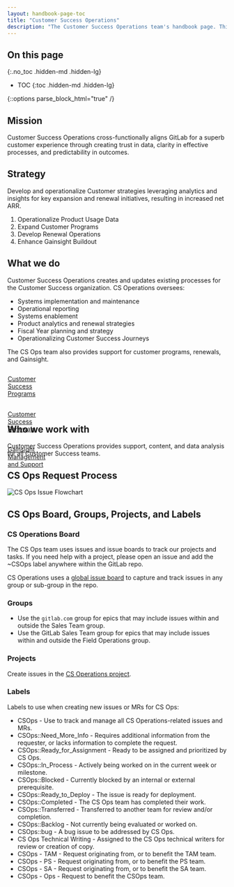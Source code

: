 ```yaml
---
layout: handbook-page-toc
title: "Customer Success Operations"
description: "The Customer Success Operations team's handbook page. This covers our mission, strategies, responsibilities, and processes."
---
```

<link rel="stylesheet" type="text/css" href="/stylesheets/biztech.css" />

## On this page

{:.no_toc .hidden-md .hidden-lg}

- TOC
{:toc .hidden-md .hidden-lg}

{::options parse_block_html="true" /}

## Mission

Customer Success Operations cross-functionally aligns GitLab for a superb customer experience through creating trust in data, clarity in effective processes, and predictability in outcomes.

## Strategy

Develop and operationalize Customer strategies leveraging analytics and insights for key expansion and renewal initiatives, resulting in increased net ARR.

1. Operationalize Product Usage Data
1. Expand Customer Programs
1. Develop Renewal Operations
1. Enhance Gainsight Buildout


## What we do

Customer Success Operations creates and updates existing processes for the Customer Success organization. CS Operations oversees:

- Systems implementation and maintenance
- Operational reporting
- Systems enablement
- Product analytics and renewal strategies
- Fiscal Year planning and strategy
- Operationalizing Customer Success Journeys

The CS Ops team also provides support for customer programs, renewals, and Gainsight.

<div class="flex-row" markdown="0" style="height:80px">
    <a href="/handbook/sales/field-operations/customer-success-operations/cs-ops-programs/" class="btn btn-purple-inv" style="width:20%;height:100%;margin:1px;display:flex;justify-content:center;align-items:center;">Customer Success Programs</a>
    <a href="/handbook/sales/field-operations/customer-success-operations/cs-ops-renewals/" class="btn btn-purple-inv" style="width:20%;height:100%;margin:1px;display:flex;justify-content:center;align-items:center;">Customer Success Renewals</a>
    <a href="/handbook/sales/field-operations/customer-success-operations/gainsight/" class="btn btn-purple-inv" style="width:20%;height:100%;margin:1px;display:flex;justify-content:center;align-items:center;">Gainsight Management<br> and Support</a>
</div>
<br>

## Who we work with

Customer Success Operations provides support, content, and data analysis for all Customer Success teams.

## CS Ops Request Process

![CS Ops Issue Flowchart](https://www.lucidchart.com/publicSegments/view/42d94a0a-3a9c-4ffd-b483-51bd9009385f/image.jpeg "CS Ops Issue Flowchart")

## CS Ops Board, Groups, Projects, and Labels

### CS Operations Board

The CS Ops team uses issues and issue boards to track our projects and tasks. If you need help with a project, please open an issue and add the ~CSOps label anywhere within the GitLab repo.

CS Operations uses a [global issue board](https://gitlab.com/groups/gitlab-com/-/boards/1498673?label_name[]=CSOps) to capture and track issues in any group or sub-group in the repo.

### Groups

- Use the `gitlab.com` group for epics that may include issues within and outside the Sales Team group.
- Use the GitLab Sales Team group for epics that may include issues within and outside the Field Operations group.

### Projects

Create issues in the [CS Operations project](https://gitlab.com/gitlab-com/sales-team/field-operations/customer-success-operations).

### Labels

Labels to use when creating new issues or MRs for CS Ops:

- CSOps - Use to track and manage all CS Operations-related issues and MRs.
- CSOps::Need_More_Info - Requires additional information from the requester, or lacks information to complete the request.
- CSOps::Ready_for_Assignment - Ready to be assigned and prioritized by CS Ops.
- CSOps::In_Process - Actively being worked on in the current week or milestone.
- CSOps::Blocked - Currently blocked by an internal or external prerequisite.
- CSOps::Ready_to_Deploy - The issue is ready for deployment.
- CSOps::Completed - The CS Ops team has completed their work.
- CSOps::Transferred - Transferred to another team for review and/or completion.
- CSOps::Backlog - Not currently being evaluated or worked on.
- CSOps::bug - A bug issue to be addressed by CS Ops.
- CS Ops Technical Writing - Assigned to the CS Ops technical writers for review or creation of copy.
- CSOps - TAM - Request originating from, or to benefit the TAM team.
- CSOps - PS - Request originating from, or to benefit the PS team.
- CSOps - SA - Request originating from, or to benefit the SA team.
- CSOps - Ops - Request to benefit the CSOps team.
